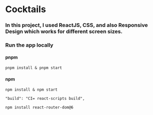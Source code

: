 # Cocktails

### In this project, I used ReactJS, CSS, and also Responsive Design which works for different screen sizes.

### Run the app locally
#### pnpm
```
pnpm install & pnpm start
```
 
#### npm
```
npm install & npm start
```



```
"build": "CI= react-scripts build",

```

```sh
npm install react-router-dom@6
```
